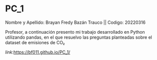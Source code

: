 # PC_1
Nombre y Apellido: Brayan Fredy Bazán Trauco || Codigo: 20220316

Profesor, a continuación presento mi trabajo desarrollado en Python utilizando pandas, en el que resuelvo las preguntas planteadas sobre el dataset de emisiones de CO₂

*link*:https://bf011.github.io/PC_1/
